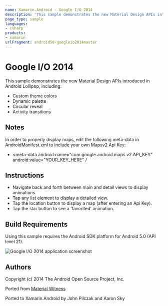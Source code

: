 ```yaml
---
name: Xamarin.Android - Google I/O 2014
description: 'This sample demonstrates the new Material Design APIs introduced in Android Lollipop, including: Custom theme colors Dynamic palette Circular...'
page_type: sample
languages:
- csharp
products:
- xamarin
urlFragment: android50-googleio2014master
---
```

# Google I/O 2014

This sample demonstrates the new Material Design APIs introduced in Android Lollipop, including:

* Custom theme colors
* Dynamic palette
* Circular reveal
* Activity transitions

## Notes
In order to properly display maps, edit the following meta-data in AndroidManifest.xml to include your own Mapsv2 Api Key:
* <meta-data android:name="com.google.android.maps.v2.API_KEY" android:value="YOUR_KEY_HERE" /

## Instructions

* Navigate back and forth between main and detail views to display animations.
* Tap any list element to display a detailed view.
* Tap the location button to display a map (after entering an Api Key).
* Tap the star button to see a 'favorited' animation.

## Build Requirements
Using this sample requires the Android SDK platform for Android 5.0 (API level 21).

![Google I/O 2014 application screenshot](Screenshots/lone_pine.png "Google I/O 2014 application screenshot")

## Authors
Copyright (c) 2014 The Android Open Source Project, Inc.

Ported from [Material Witness](https://github.com/romainguy/google-io-2014)

Ported to Xamarin.Android by John Pilczak and Aaron Sky
